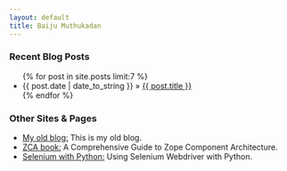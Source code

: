 ```yaml
---
layout: default
title: Baiju Muthukadan
---
```


### Recent Blog Posts

<ul class="posts">
  {% for post in site.posts limit:7 %}
    <li><span>{{ post.date | date_to_string }}</span> &raquo; <a href="{{ post.url }}">{{ post.title }}</a></li>
  {% endfor %}
</ul>

### Other Sites & Pages

<ul class="posts">
  <li><a href="http://baijum.blogspot.in/">My old blog:</a> This is my old blog.</li>
  <li><a href="http://muthukadan.net/docs/zca.html">ZCA book:</a> A Comprehensive Guide to Zope Component Architecture.</li>
  <li><a href="http://selenium-python.readthedocs.org">Selenium with Python:</a> Using Selenium Webdriver with Python.</li>
</ul>
